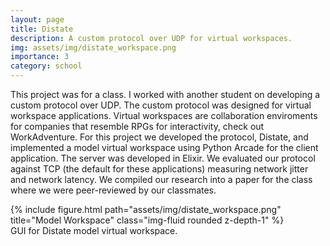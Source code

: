 ```yaml
---
layout: page
title: Distate
description: A custom protocol over UDP for virtual workspaces.
img: assets/img/distate_workspace.png
importance: 3
category: school
---
```


This project was for a class. I worked with another student on developing a custom protocol over UDP. The custom protocol was designed for virtual workspace applications. Virtual workspaces are collaboration enviroments for companies that resemble RPGs for interactivity, check out WorkAdventure. For this project we developed the protocol, Distate, and implemented a model virtual workspace using Python Arcade for the client application. The server was developed in Elixir. We evaluated our protocol against TCP (the default for these applications) measuring network jitter and network latency. We compiled our research into a paper for the class where we were peer-reviewed by our classmates.

<div class="row justify-content-sm-center">
    <div class="col-sm mt-3 mt-md-0">
        {% include figure.html path="assets/img/distate_workspace.png" title="Model Workspace" class="img-fluid rounded z-depth-1" %}
    </div>
</div>
<div class="caption">
    GUI for Distate model virtual workspace.
</div>

